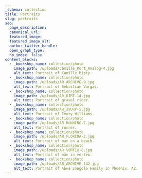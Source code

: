 ```yaml
---
_schema: collection
title: Portraits
slug: portraits
seo:
  page_description:
  canonical_url:
  featured_image:
  featured_image_alt:
  author_twitter_handle:
  open_graph_type:
  no_index: false
content_blocks:
  - _bookshop_name: collection/photo
    image_path: /uploads/Camille_Port_Analog-4.jpg
    alt_text: Portrait of Camille Misty.
  - _bookshop_name: collection/photo
    image_path: /uploads/AR_ARCHIVE-9.jpg
    alt_text: Portrait of Sebastian Vargas.
  - _bookshop_name: collection/photo
    image_path: /uploads/AR_DIRT-14.jpg
    alt_text: Portrait of gravel rider.
  - _bookshop_name: collection/photo
    image_path: /uploads/AR_IVORY-5.jpg
    alt_text: Portrait of Ivory Williams.
  - _bookshop_name: collection/photo
    image_path: /uploads/AR_RUNNING-7.jpg
    alt_text: Portrait of runner.
  - _bookshop_name: collection/photo
    image_path: /uploads/AR_FLORIDA-2.jpg
    alt_text: Portrait of man on a beach.
  - _bookshop_name: collection/photo
    image_path: /uploads/AR_VORTEX-8.jpg
    alt_text: Portrait of man in vortex.
  - _bookshop_name: collection/photo
    image_path: /uploads/AR_ARCHIVE-142.jpg
    alt_text: Portrait of Abwe Sangolo Family in Phoenix, AZ.
---
```


